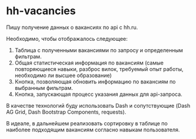 # hh-vacancies

Пишу получение данных о вакансиях по api с hh.ru. 

Необходимо, чтобы отображалось следующее:
1. Таблица с полученными вакансиями по запросу и определенным фильтрам.
2. Общая статистическая информация по вакансиям (самые повторяющиеся навыки, разброс вилок, требуемый опыт работы, необходимо ли высшее образование)
3. Кнопка, позволяющая обновить информацию по вакансиям по выбранным фильтрам.
4. Кнопка, запускающая процесс указания данных для api-запроса.

В качестве технологий буду использовать Dash и сопутствующие (Dash AG Grid, Dash Bootstrap Components, requests).

В идеале, в дальнейшем реализовать сортировку в таблице по наиболее подходящим вакансиям согласно навыкам пользователя.
